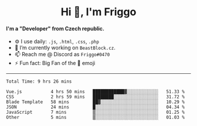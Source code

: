 <!--
**MrFriggo/MrFriggo** is a ✨ _special_ ✨ repository because its `README.md` (this file) appears on your GitHub profile.

Here are some ideas to get you started:

- 🔭 I’m currently working on ...
- 🌱 I’m currently learning ...
- 👯 I’m looking to collaborate on ...
- 🤔 I’m looking for help with ...
- 💬 Ask me about ...
- 📫 How to reach me: ...
- 😄 Pronouns: ...
- ⚡ Fun fact: ...
-->

<h1 align="center">Hi 👋, I'm Friggo</h1>

#### I'm a "Developer" from Czech republic.
- ⚙️ I use daily: `.js`, `.html`, `.css`, `.php`
- 🌱 I’m currently working on `BeastBlock.cz`.
- 📫 Reach me @ Discord as `Friggo#0470`
- ⚡ Fun fact: Big Fan of the 🌙 emoji

-------

<!--START_SECTION:waka-->

```text
Total Time: 9 hrs 26 mins

Vue.js           4 hrs 50 mins   ████████████▓░░░░░░░░░░░░   51.33 %
CSS              2 hrs 59 mins   ████████░░░░░░░░░░░░░░░░░   31.72 %
Blade Template   58 mins         ██▓░░░░░░░░░░░░░░░░░░░░░░   10.29 %
JSON             24 mins         █░░░░░░░░░░░░░░░░░░░░░░░░   04.34 %
JavaScript       7 mins          ▒░░░░░░░░░░░░░░░░░░░░░░░░   01.25 %
Other            5 mins          ▒░░░░░░░░░░░░░░░░░░░░░░░░   01.03 %
```

<!--END_SECTION:waka-->
